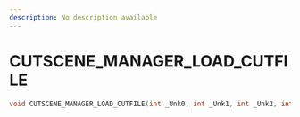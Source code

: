 ```yaml
---
description: No description available 
---
```


# CUTSCENE_MANAGER_LOAD_CUTFILE

```cpp
void CUTSCENE_MANAGER_LOAD_CUTFILE(int _Unk0, int _Unk1, int _Unk2, int _Unk3, int _Unk4, int _Unk5);
```